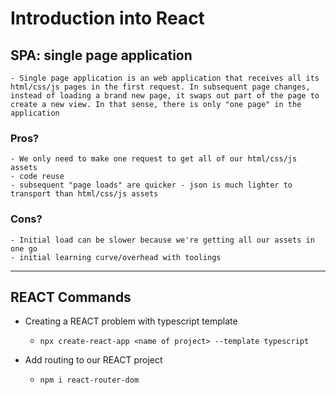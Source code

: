 # Introduction into React

## SPA: single page application
    - Single page application is an web application that receives all its html/css/js pages in the first request. In subsequent page changes, instead of loading a brand new page, it swaps out part of the page to create a new view. In that sense, there is only "one page" in the application

### Pros?
    - We only need to make one request to get all of our html/css/js assets
    - code reuse
    - subsequent "page loads" are quicker - json is much lighter to transport than html/css/js assets

### Cons?
    - Initial load can be slower because we're getting all our assets in one go
    - initial learning curve/overhead with toolings

---

## REACT Commands

- Creating a REACT problem with typescript template
  - `npx create-react-app <name of project> --template typescript`


- Add routing to our REACT project
  - `npm i react-router-dom`

